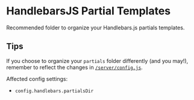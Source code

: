 # HandlebarsJS Partial Templates

Recommended folder to organize your Handlebars.js partials templates.

## Tips
If you choose to organize your ```partials``` folder differently (and you may!), 
remember to reflect the changes in [```/server/config.js```](../../config.js).

Affected config settings:

* ```config.handlebars.partialsDir```

